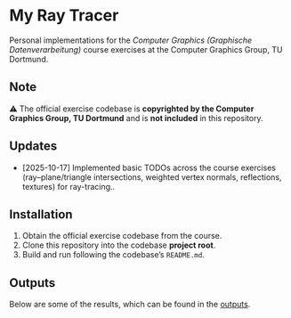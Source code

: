 # My Ray Tracer
Personal implementations for the *Computer Graphics (Graphische Datenverarbeitung)* course exercises at the Computer Graphics Group, TU Dortmund.

## Note
⚠️ The official exercise codebase is **copyrighted by the Computer Graphics Group, TU Dortmund** and is **not included** in this repository.

## Updates
- [2025-10-17] Implemented basic TODOs across the course exercises (ray–plane/triangle intersections, weighted vertex normals, reflections, textures) for ray-tracing..

## Installation
1. Obtain the official exercise codebase from the course.
2. Clone this repository into the codebase **project root**.
3. Build and run following the codebase’s `README.md`.

## Outputs
Below are some of the results, which can be found in the [outputs](outputs/).

<!--
Phong lighting model and reflections with spheres `o_01_spheres.png`.
<div style="display: inline-block; vertical-align: top;">
    <img src="outputs/o_01_spheres.png" alt="o_01_spheres.png" width="250"><br>
    <strong>Phong Lighting Model for spheres</strong><br>
  </div>
  
Ray tracing with triangle meshes(flat shading):  `o_05_cube.png`, `o_08_office.png`, `o_07_toon_faces.png`

Ray tracing with texture support: `o_10_pokemon.png`
--->


<!-------
<h2>Outputs</h2>
<table>
  <tr>
    <td align="center">
      <a href="outputs/img1.png"><img src="outputs/thumbs/img1_480.png" alt="Caption 1" width="320"></a><br>
      <sub>Caption 1</sub>
    </td>
    <td align="center">
      <a href="outputs/img2.png"><img src="outputs/thumbs/img2_480.png" alt="Caption 2" width="320"></a><br>
      <sub>Caption 2</sub>
    </td>
    <td align="center">
      <a href="outputs/img3.png"><img src="outputs/thumbs/img3_480.png" alt="Caption 3" width="320"></a><br>
      <sub>Caption 3</sub>
    </td>
  </tr>
  <tr>
    <td align="center">
      <a href="outputs/img4.png"><img src="outputs/thumbs/img4_480.png" alt="Caption 4" width="320"></a><br>
      <sub>Caption 4</sub>
    </td>
    <td align="center">
      <a href="outputs/img5.png"><img src="outputs/thumbs/img5_480.png" alt="Caption 5" width="320"></a><br>
      <sub>Caption 5</sub>
    </td>
    <td align="center">
      <a href="outputs/img6.png"><img src="outputs/thumbs/img6_480.png" alt="Caption 6" width="320"></a><br>
      <sub>Caption 6</sub>
    </td>
  </tr>
  <tr>
    <td align="center">
      <a href="outputs/img7.png"><img src="outputs/thumbs/img7_480.png" alt="Caption 7" width="320"></a><br>
      <sub>Caption 7</sub>
    </td>
    <td align="center">
      <a href="outputs/img8.png"><img src="outputs/thumbs/img8_480.png" alt="Caption 8" width="320"></a><br>
      <sub>Caption 8</sub>
    </td>
    <td align="center">
      <a href="outputs/img9.png"><img src="outputs/thumbs/img9_480.png" alt="Caption 9" width="320"></a><br>
      <sub>Caption 9</sub>
    </td>
  </tr>
</table>
------------------>
